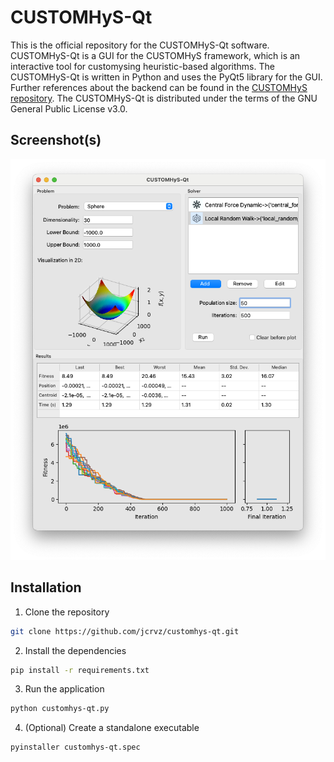 # CUSTOMHyS-Qt

This is the official repository for the CUSTOMHyS-Qt software. CUSTOMHyS-Qt is a GUI for the CUSTOMHyS framework, which is an interactive tool for customysing heuristic-based algorithms. The CUSTOMHyS-Qt is written in Python and uses the PyQt5 library for the GUI. Further references about the backend can be found in the [CUSTOMHyS repository](https://github.com/jcrvz/CUSTOMHyS). The CUSTOMHyS-Qt is distributed under the terms of the GNU General Public License v3.0.

## Screenshot(s)

![Screenshot 2024-01-04 at 13.14.54.png](dist%2FScreenshot%202024-01-04%20at%2013.14.54.png)

## Installation

1. Clone the repository
```bash
git clone https://github.com/jcrvz/customhys-qt.git
```

2. Install the dependencies
```bash
pip install -r requirements.txt
```

3. Run the application
```bash
python customhys-qt.py
```

4. (Optional) Create a standalone executable
```bash
pyinstaller customhys-qt.spec
```
